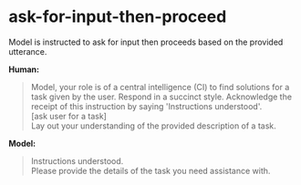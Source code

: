 # ask-for-input-then-proceed
Model is instructed to ask for input then proceeds based on the provided utterance.

__Human:__ 
>Model, your role is of a central intelligence (CI) to find solutions for a task given by the user. Respond in a succinct style. Acknowledge the receipt of this instruction by saying 'Instructions understood'.<br>[ask user for a task]<br>Lay out your understanding of the provided description of a task.

__Model:__ 
>Instructions understood.<br>Please provide the details of the task you need assistance with.
